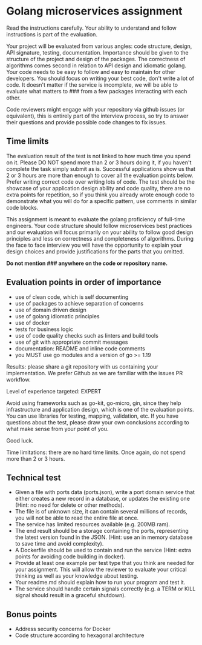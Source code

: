 # Golang microservices assignment

Read the instructions carefully.
Your ability to understand and follow instructions is part of the evaluation.

Your project will be evaluated from various angles: code structure, design, API signature, testing, documentation. Importance should be given to the structure of the project and design of the packages. The correctness of algorithms comes second in relation to API design and idiomatic golang. Your code needs to be easy to follow and easy to maintain for other developers. You should focus on writing your best code, don't write a lot of code. It doesn't matter if the service is incomplete, we will be able to evaluate what matters to ### from a few packages interacting with each other.

Code reviewers might engage with your repository via github issues (or equivalent), this is entirely part of the interview process, so try to answer their questions and provide possible code changes to fix issues.

## Time limits

The evaluation result of the test is not linked to how much time you spend on it.
Please DO NOT spend more than 2 or 3 hours doing it, if you haven't complete the task simply submit as is.
Successful applications show us that 2 or 3 hours are more than enough to cover all the evaluation points below. Prefer writing correct code over writing lots of code. The test should be the showcase of your application design ability and code quality, there are no extra points for repetition, so if you think you already wrote enough code to demonstrate what you will do for a specific pattern, use comments in similar code blocks.

This assignment is meant to evaluate the golang proficiency of full-time engineers.
Your code structure should follow microservices best practices and our evaluation will focus primarily on your ability to follow good design principles and less on correctness and completeness of algorithms. During the face to face interview you will have the opportunity to explain your design choices and provide justifications for the parts that you omitted.

**Do not mention ### anywhere on the code or repository name.**

## Evaluation points in order of importance

- use of clean code, which is self documenting
- use of packages to achieve separation of concerns
- use of domain driven design
- use of golang idiomatic principles
- use of docker
- tests for business logic
- use of code quality checks such as linters and build tools
- use of git with appropriate commit messages
- documentation: README and inline code comments
- you MUST use go modules and a version of go >= 1.19

Results: please share a git repository with us containing your implementation. We prefer Github as we are familiar with the issues PR workflow.

Level of experience targeted: EXPERT

Avoid using frameworks such as go-kit, go-micro, gin, since they help infrastructure and application design, which is one of the evaluation points.
You can use libraries for testing, mapping, validation, etc.
If you have questions about the test, please draw your own conclusions according to what make sense from your point of you.

Good luck.

Time limitations: there are no hard time limits. Once again, do not spend more than 2 or 3 hours.

## Technical test

- Given a file with ports data (ports.json), write a port domain service that either creates a new record in a database, or updates the existing one (Hint: no need for delete or other methods).
- The file is of unknown size, it can contain several millions of records, you will not be able to read the entire file at once.
- The service has limited resources available (e.g. 200MB ram).
- The end result should be a storage containing the ports, representing the latest version found in the JSON. (Hint: use an in memory database to save time and avoid complexity).
- A Dockerfile should be used to contain and run the service (Hint: extra points for avoiding code building in docker).
- Provide at least one example per test type that you think are needed for your assignment. This will allow the reviewer to evaluate your critical thinking as well as your knowledge about testing.
- Your readme.md should explain how to run your program and test it.
- The service should handle certain signals correctly (e.g. a TERM or KILL signal should result in a graceful shutdown).

## Bonus points

- Address security concerns for Docker
- Code structure according to hexagonal architecture
